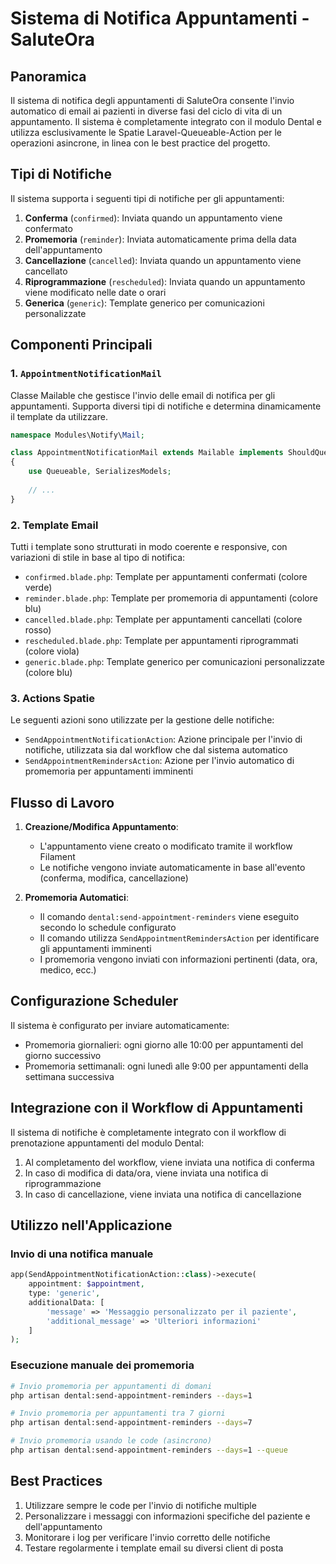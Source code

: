 # Sistema di Notifica Appuntamenti - SaluteOra

## Panoramica

Il sistema di notifica degli appuntamenti di SaluteOra consente l'invio automatico di email ai pazienti in diverse fasi del ciclo di vita di un appuntamento. Il sistema è completamente integrato con il modulo Dental e utilizza esclusivamente le Spatie Laravel-Queueable-Action per le operazioni asincrone, in linea con le best practice del progetto.

## Tipi di Notifiche

Il sistema supporta i seguenti tipi di notifiche per gli appuntamenti:

1. **Conferma** (`confirmed`): Inviata quando un appuntamento viene confermato
2. **Promemoria** (`reminder`): Inviata automaticamente prima della data dell'appuntamento
3. **Cancellazione** (`cancelled`): Inviata quando un appuntamento viene cancellato
4. **Riprogrammazione** (`rescheduled`): Inviata quando un appuntamento viene modificato nelle date o orari
5. **Generica** (`generic`): Template generico per comunicazioni personalizzate

## Componenti Principali

### 1. `AppointmentNotificationMail`

Classe Mailable che gestisce l'invio delle email di notifica per gli appuntamenti. Supporta diversi tipi di notifiche e determina dinamicamente il template da utilizzare.

```php
namespace Modules\Notify\Mail;

class AppointmentNotificationMail extends Mailable implements ShouldQueue
{
    use Queueable, SerializesModels;
    
    // ...
}
```

### 2. Template Email

Tutti i template sono strutturati in modo coerente e responsive, con variazioni di stile in base al tipo di notifica:

- `confirmed.blade.php`: Template per appuntamenti confermati (colore verde)
- `reminder.blade.php`: Template per promemoria di appuntamenti (colore blu)
- `cancelled.blade.php`: Template per appuntamenti cancellati (colore rosso)
- `rescheduled.blade.php`: Template per appuntamenti riprogrammati (colore viola)
- `generic.blade.php`: Template generico per comunicazioni personalizzate (colore blu)

### 3. Actions Spatie

Le seguenti azioni sono utilizzate per la gestione delle notifiche:

- `SendAppointmentNotificationAction`: Azione principale per l'invio di notifiche, utilizzata sia dal workflow che dal sistema automatico
- `SendAppointmentRemindersAction`: Azione per l'invio automatico di promemoria per appuntamenti imminenti

## Flusso di Lavoro

1. **Creazione/Modifica Appuntamento**:
   - L'appuntamento viene creato o modificato tramite il workflow Filament
   - Le notifiche vengono inviate automaticamente in base all'evento (conferma, modifica, cancellazione)

2. **Promemoria Automatici**:
   - Il comando `dental:send-appointment-reminders` viene eseguito secondo lo schedule configurato
   - Il comando utilizza `SendAppointmentRemindersAction` per identificare gli appuntamenti imminenti
   - I promemoria vengono inviati con informazioni pertinenti (data, ora, medico, ecc.)

## Configurazione Scheduler

Il sistema è configurato per inviare automaticamente:

- Promemoria giornalieri: ogni giorno alle 10:00 per appuntamenti del giorno successivo
- Promemoria settimanali: ogni lunedì alle 9:00 per appuntamenti della settimana successiva

## Integrazione con il Workflow di Appuntamenti

Il sistema di notifiche è completamente integrato con il workflow di prenotazione appuntamenti del modulo Dental:

1. Al completamento del workflow, viene inviata una notifica di conferma
2. In caso di modifica di data/ora, viene inviata una notifica di riprogrammazione
3. In caso di cancellazione, viene inviata una notifica di cancellazione

## Utilizzo nell'Applicazione

### Invio di una notifica manuale

```php
app(SendAppointmentNotificationAction::class)->execute(
    appointment: $appointment,
    type: 'generic',
    additionalData: [
        'message' => 'Messaggio personalizzato per il paziente',
        'additional_message' => 'Ulteriori informazioni'
    ]
);
```

### Esecuzione manuale dei promemoria

```bash
# Invio promemoria per appuntamenti di domani
php artisan dental:send-appointment-reminders --days=1

# Invio promemoria per appuntamenti tra 7 giorni
php artisan dental:send-appointment-reminders --days=7

# Invio promemoria usando le code (asincrono)
php artisan dental:send-appointment-reminders --days=1 --queue
```

## Best Practices

1. Utilizzare sempre le code per l'invio di notifiche multiple
2. Personalizzare i messaggi con informazioni specifiche del paziente e dell'appuntamento
3. Monitorare i log per verificare l'invio corretto delle notifiche
4. Testare regolarmente i template email su diversi client di posta
